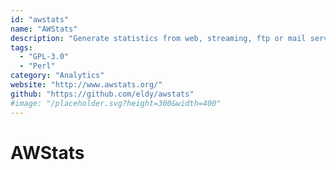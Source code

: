 ```yaml
---
id: "awstats"
name: "AWStats"
description: "Generate statistics from web, streaming, ftp or mail server logfiles."
tags:
  - "GPL-3.0"
  - "Perl"
category: "Analytics"
website: "http://www.awstats.org/"
github: "https://github.com/eldy/awstats"
#image: "/placeholder.svg?height=300&width=400"
---
```


# AWStats
